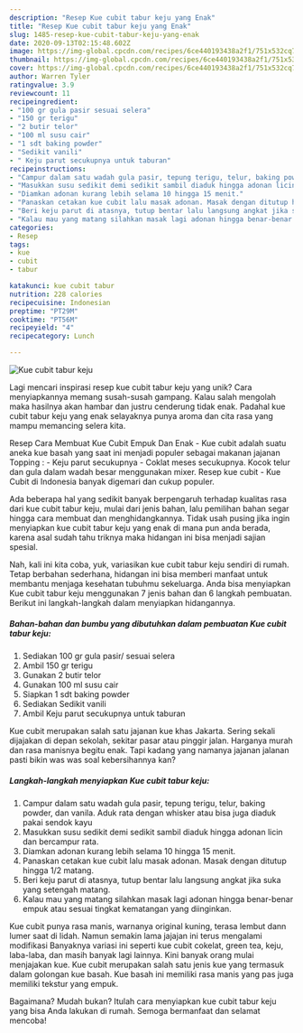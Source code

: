 ```yaml
---
description: "Resep Kue cubit tabur keju yang Enak"
title: "Resep Kue cubit tabur keju yang Enak"
slug: 1485-resep-kue-cubit-tabur-keju-yang-enak
date: 2020-09-13T02:15:48.602Z
image: https://img-global.cpcdn.com/recipes/6ce440193438a2f1/751x532cq70/kue-cubit-tabur-keju-foto-resep-utama.jpg
thumbnail: https://img-global.cpcdn.com/recipes/6ce440193438a2f1/751x532cq70/kue-cubit-tabur-keju-foto-resep-utama.jpg
cover: https://img-global.cpcdn.com/recipes/6ce440193438a2f1/751x532cq70/kue-cubit-tabur-keju-foto-resep-utama.jpg
author: Warren Tyler
ratingvalue: 3.9
reviewcount: 11
recipeingredient:
- "100 gr gula pasir sesuai selera"
- "150 gr terigu"
- "2 butir telor"
- "100 ml susu cair"
- "1 sdt baking powder"
- "Sedikit vanili"
- " Keju parut secukupnya untuk taburan"
recipeinstructions:
- "Campur dalam satu wadah gula pasir, tepung terigu, telur, baking powder, dan vanila. Aduk rata dengan whisker atau bisa juga diaduk pakai sendok kayu"
- "Masukkan susu sedikit demi sedikit sambil diaduk hingga adonan licin dan bercampur rata."
- "Diamkan adonan kurang lebih selama 10 hingga 15 menit."
- "Panaskan cetakan kue cubit lalu masak adonan. Masak dengan ditutup hingga 1/2 matang."
- "Beri keju parut di atasnya, tutup bentar lalu langsung angkat jika suka yang setengah matang."
- "Kalau mau yang matang silahkan masak lagi adonan hingga benar-benar empuk atau sesuai tingkat kematangan yang diinginkan."
categories:
- Resep
tags:
- kue
- cubit
- tabur

katakunci: kue cubit tabur 
nutrition: 228 calories
recipecuisine: Indonesian
preptime: "PT29M"
cooktime: "PT56M"
recipeyield: "4"
recipecategory: Lunch

---
```



![Kue cubit tabur keju](https://img-global.cpcdn.com/recipes/6ce440193438a2f1/751x532cq70/kue-cubit-tabur-keju-foto-resep-utama.jpg)

Lagi mencari inspirasi resep kue cubit tabur keju yang unik? Cara menyiapkannya memang susah-susah gampang. Kalau salah mengolah maka hasilnya akan hambar dan justru cenderung tidak enak. Padahal kue cubit tabur keju yang enak selayaknya punya aroma dan cita rasa yang mampu memancing selera kita.

Resep Cara Membuat Kue Cubit Empuk Dan Enak - Kue cubit adalah suatu aneka kue basah yang saat ini menjadi populer sebagai makanan jajanan Topping : - Keju parut secukupnya - Coklat meses secukupnya. Kocok telur dan gula dalam wadah besar menggunakan mixer. Resep kue cubit - Kue Cubit di Indonesia banyak digemari dan cukup populer.

Ada beberapa hal yang sedikit banyak berpengaruh terhadap kualitas rasa dari kue cubit tabur keju, mulai dari jenis bahan, lalu pemilihan bahan segar hingga cara membuat dan menghidangkannya. Tidak usah pusing jika ingin menyiapkan kue cubit tabur keju yang enak di mana pun anda berada, karena asal sudah tahu triknya maka hidangan ini bisa menjadi sajian spesial.


Nah, kali ini kita coba, yuk, variasikan kue cubit tabur keju sendiri di rumah. Tetap berbahan sederhana, hidangan ini bisa memberi manfaat untuk membantu menjaga kesehatan tubuhmu sekeluarga. Anda bisa menyiapkan Kue cubit tabur keju menggunakan 7 jenis bahan dan 6 langkah pembuatan. Berikut ini langkah-langkah dalam menyiapkan hidangannya.

<!--inarticleads1-->

##### Bahan-bahan dan bumbu yang dibutuhkan dalam pembuatan Kue cubit tabur keju:

1. Sediakan 100 gr gula pasir/ sesuai selera
1. Ambil 150 gr terigu
1. Gunakan 2 butir telor
1. Gunakan 100 ml susu cair
1. Siapkan 1 sdt baking powder
1. Sediakan Sedikit vanili
1. Ambil  Keju parut secukupnya untuk taburan


Kue cubit merupakan salah satu jajanan kue khas Jakarta. Sering sekali dijajakan di depan sekolah, sekitar pasar atau pinggir jalan. Harganya murah dan rasa manisnya begitu enak. Tapi kadang yang namanya jajanan jalanan pasti bikin was was soal kebersihannya kan? 

<!--inarticleads2-->

##### Langkah-langkah menyiapkan Kue cubit tabur keju:

1. Campur dalam satu wadah gula pasir, tepung terigu, telur, baking powder, dan vanila. Aduk rata dengan whisker atau bisa juga diaduk pakai sendok kayu
1. Masukkan susu sedikit demi sedikit sambil diaduk hingga adonan licin dan bercampur rata.
1. Diamkan adonan kurang lebih selama 10 hingga 15 menit.
1. Panaskan cetakan kue cubit lalu masak adonan. Masak dengan ditutup hingga 1/2 matang.
1. Beri keju parut di atasnya, tutup bentar lalu langsung angkat jika suka yang setengah matang.
1. Kalau mau yang matang silahkan masak lagi adonan hingga benar-benar empuk atau sesuai tingkat kematangan yang diinginkan.


Kue cubit punya rasa manis, warnanya original kuning, terasa lembut dann lumer saat di lidah. Namun semakin lama jajajan ini terus mengalami modifikasi Banyaknya variasi ini seperti kue cubit cokelat, green tea, keju, laba-laba, dan masih banyak lagi lainnya. Kini banyak orang mulai menjajakan kue. Kue cubit merupakan salah satu jenis kue yang termasuk dalam golongan kue basah. Kue basah ini memiliki rasa manis yang pas juga memiliki tekstur yang empuk. 

Bagaimana? Mudah bukan? Itulah cara menyiapkan kue cubit tabur keju yang bisa Anda lakukan di rumah. Semoga bermanfaat dan selamat mencoba!
